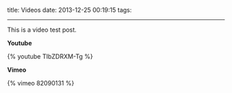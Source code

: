 title: Videos
date: 2013-12-25 00:19:15
tags:

---

This is a video test post.

**Youtube**

{% youtube TIbZDRXM-Tg %}

**Vimeo**

{% vimeo 82090131 %}
